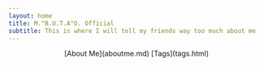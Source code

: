 ```yaml
---
layout: home
title: M."B.U.T.A"O. Official
subtitle: This is where I will tell my friends way too much about me
---
```


<center>[About Me](aboutme.md) [Tags](tags.html)</center>
